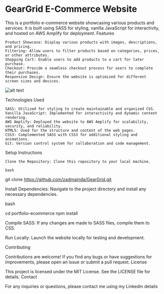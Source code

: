 # GearGrid E-Commerce Website

This is a portfolio e-commerce website showcasing various products and services. It is built using SASS for styling, vanilla JavaScript for interactivity, and hosted on AWS Amplify for deployment.
Features

    Product Showcase: Display various products with images, descriptions, and pricing.
    Filtering: Allow users to filter products based on categories, prices, or other attributes.
    Shopping Cart: Enable users to add products to a cart for later purchase.
    Checkout: Provide a seamless checkout process for users to complete their purchases.
    Responsive Design: Ensure the website is optimized for different screen sizes and devices.

![alt text](image.png)

Technologies Used

    SASS: Utilized for styling to create maintainable and organized CSS.
    Vanilla JavaScript: Implemented for interactivity and dynamic content rendering.
    AWS Amplify: Deployed the website to AWS Amplify for scalability, security, and reliability.
    HTML5: Used for the structure and content of the web pages.
    CSS3: Complemented SASS with CSS3 for additional styling and animations.
    Git: Version control system for collaboration and code management.

Setup Instructions

    Clone the Repository: Clone this repository to your local machine.

    bash

git clone https://github.com/zadmainda/GearGrid.git

Install Dependencies: Navigate to the project directory and install any necessary dependencies.

bash

cd portfolio-ecommerce
npm install

Compile SASS: If any changes are made to SASS files, compile them to CSS.


Run Locally: Launch the website locally for testing and development.


Contributing

Contributions are welcome! If you find any bugs or have suggestions for improvements, please open an issue or submit a pull request.
License

This project is licensed under the MIT License. See the LICENSE file for details.
Contact

For any inquiries or questions, please contact me using my Linkedin details